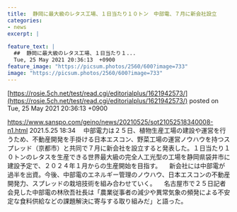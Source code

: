 ```yaml
---
title:  静岡に最大級のレタス工場、１日当たり１０トン　中部電、７月に新会社設立  
categories:
- news
excerpt: |
  
feature_text: |
  ##  静岡に最大級のレタス工場、１日当たり１...
  Tue, 25 May 2021 20:36:13  +0900
feature_image: "https://picsum.photos/2560/600?image=733"
image: "https://picsum.photos/2560/600?image=733"
---
```


[https://rosie.5ch.net/test/read.cgi/editorialplus/1621942573/](https://rosie.5ch.net/test/read.cgi/editorialplus/1621942573/)
posted on Tue, 25 May 2021 20:36:13  +0900

<!--more-->

https://www.sanspo.com/geino/news/20210525/sot21052518340008-n1.html 2021.5.25 18:34 　中部電力は２５日、植物生産工場の建設や運営を行うため、不動産開発を手掛ける日本エスコン、野菜工場の運営ノウハウを持つスプレッド（京都市）と共同で７月に新会社を設立すると発表した。１日当たり１０トンのレタスを生産できる世界最大級の完全人工光型の工場を静岡県袋井市に建設予定で、２０２４年１月からの生産開始を目指す。 　新会社には中部電が過半を出資。今後、中部電のエネルギー管理のノウハウ、日本エスコンの不動産開発力、スプレッドの栽培技術を組み合わせていく。 　名古屋市で２５日記者会見した中部電の林欣吾社長は「農業従事者の減少や異常気象の頻発による不安定な食料供給などの課題解決に寄与する取り組みだ」と語った。

